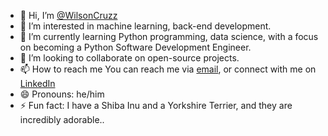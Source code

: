 - 👋 Hi, I’m [@WilsonCruzz](https://wilsoncruzz.github.io/resume/)
- 👀 I’m interested in machine learning, back-end development.
- 🌱 I’m currently learning Python programming, data science, with a focus on becoming a Python Software Development Engineer.
- 💞️ I’m looking to collaborate on open-source projects.
- 📫 How to reach me You can reach me via [email](mailto:chun-wei.wang@mygeorgian.ca), or connect with me on [LinkedIn](https://www.linkedin.com/in/chun-wei-wang-9ab9981a2)
- 😄 Pronouns: he/him
- ⚡ Fun fact: I have a Shiba Inu and a Yorkshire Terrier, and they are incredibly adorable..
